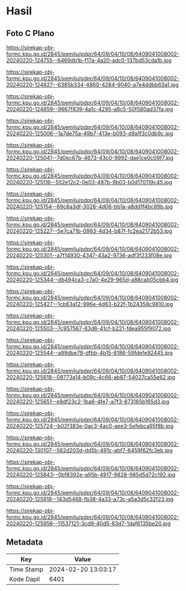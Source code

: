# Hasil

## Foto C Plano

https://sirekap-obj-formc.kpu.go.id/2845/pemilu/pdpr/64/09/04/10/08/6409041008002-20240220-124755--6469db1b-f17a-4a20-adc0-137bd53cda1b.jpg

https://sirekap-obj-formc.kpu.go.id/2845/pemilu/pdpr/64/09/04/10/08/6409041008002-20240220-124827--6385b334-4860-4284-9040-a7e4ddbb63a1.jpg

https://sirekap-obj-formc.kpu.go.id/2845/pemilu/pdpr/64/09/04/10/08/6409041008002-20240220-124859--9667f839-4a1c-4295-a6c5-50f580ad37fa.jpg

https://sirekap-obj-formc.kpu.go.id/2845/pemilu/pdpr/64/09/04/10/08/6409041008002-20240220-125006--1a7de75a-49b7-413e-b093-d9a1f3c0db9c.jpg

https://sirekap-obj-formc.kpu.go.id/2845/pemilu/pdpr/64/09/04/10/08/6409041008002-20240220-125041--7d0ec67b-4673-43c0-9992-dae1ce0c09f7.jpg

https://sirekap-obj-formc.kpu.go.id/2845/pemilu/pdpr/64/09/04/10/08/6409041008002-20240220-125116--552e12c2-0e03-487b-9b03-b0d170119c45.jpg

https://sirekap-obj-formc.kpu.go.id/2845/pemilu/pdpr/64/09/04/10/08/6409041008002-20240220-125154--69c8a3df-3026-4d06-bb1a-a8dd1f4bc89b.jpg

https://sirekap-obj-formc.kpu.go.id/2845/pemilu/pdpr/64/09/04/10/08/6409041008002-20240220-125227--5e7ca71b-0983-4d34-b87f-fc2ea2172b53.jpg

https://sirekap-obj-formc.kpu.go.id/2845/pemilu/pdpr/64/09/04/10/08/6409041008002-20240220-125301--a7f14930-4347-43a2-9736-adf3f233f08e.jpg

https://sirekap-obj-formc.kpu.go.id/2845/pemilu/pdpr/64/09/04/10/08/6409041008002-20240220-125344--db494ca3-c7a0-4e29-965d-a88cab05cbb4.jpg

https://sirekap-obj-formc.kpu.go.id/2845/pemilu/pdpr/64/09/04/10/08/6409041008002-20240220-125427--1cb63a12-996e-4d63-b22f-1b24358c9810.jpg

https://sirekap-obj-formc.kpu.go.id/2845/pemilu/pdpr/64/09/04/10/08/6409041008002-20240220-125503--7c957567-63d6-41cf-b221-fdea955f9072.jpg

https://sirekap-obj-formc.kpu.go.id/2845/pemilu/pdpr/64/09/04/10/08/6409041008002-20240220-125544--a99dbe79-dfbb-4b15-8186-59fdefe92445.jpg

https://sirekap-obj-formc.kpu.go.id/2845/pemilu/pdpr/64/09/04/10/08/6409041008002-20240220-125618--08773a14-b09c-4c66-ab87-54027ca55e62.jpg

https://sirekap-obj-formc.kpu.go.id/2845/pemilu/pdpr/64/09/04/10/08/6409041008002-20240220-125651--e8df23c2-1ba6-4fe7-a7f3-873165b165d3.jpg

https://sirekap-obj-formc.kpu.go.id/2845/pemilu/pdpr/64/09/04/10/08/6409041008002-20240220-125724--b02f383e-0ac3-4ac0-aee3-5efebca95f8b.jpg

https://sirekap-obj-formc.kpu.go.id/2845/pemilu/pdpr/64/09/04/10/08/6409041008002-20240220-130107--562d203d-dd5b-491c-abf7-6459f62fc3eb.jpg

https://sirekap-obj-formc.kpu.go.id/2845/pemilu/pdpr/64/09/04/10/08/6409041008002-20240220-125843--0bf8392e-a95b-4917-9828-985d5d72c192.jpg

https://sirekap-obj-formc.kpu.go.id/2845/pemilu/pdpr/64/09/04/10/08/6409041008002-20240220-125918--143d5468-fb38-4a33-a73c-a5a3d5c32f23.jpg

https://sirekap-obj-formc.kpu.go.id/2845/pemilu/pdpr/64/09/04/10/08/6409041008002-20240220-125956--11537121-3cd9-40d5-83d7-1daf6135be20.jpg


## Metadata

| Key        | Value               |
| ---------- | ------------------- |
| Time Stamp | 2024-02-20 13:03:17 |
| Kode Dapil | 6401                |



